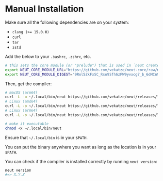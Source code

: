 # Manual Installation

Make sure all the following dependencies are on your system:

- `clang (>= 15.0.0)`
- `curl`
- `tar`
- `zstd`

Add the below to your `.bashrc`, `.zshrc`, etc.

```sh
# this sets the core module (or "prelude") that is used in `neut create`
export NEUT_CORE_MODULE_URL="https://github.com/vekatze/neut-core/raw/main/archive/0-50-3.tar.zst"
export NEUT_CORE_MODULE_DIGEST="9Rol5ZkFxSC_Rso9Sfh6zPW9yvxcg7_b_6dMCn9Dss4"
```

Then, get the compiler:

```sh
# macOS (arm64)
curl -L -o ~/.local/bin/neut https://github.com/vekatze/neut/releases/latest/download/neut-arm64-darwin
# Linux (amd64)
curl -L -o ~/.local/bin/neut https://github.com/vekatze/neut/releases/latest/download/neut-amd64-linux
# Linux (arm64)
curl -L -o ~/.local/bin/neut https://github.com/vekatze/neut/releases/latest/download/neut-arm64-linux

# make it executable
chmod +x ~/.local/bin/neut
```

Ensure that `~/.local/bin` is in your `$PATH`.

<div class="info-block">

You can put the binary anywhere you want as long as the location is in your `$PATH`.

</div>

You can check if the compiler is installed correctly by running `neut version`:

```sh
neut version
#=> X.Y.Z
```
